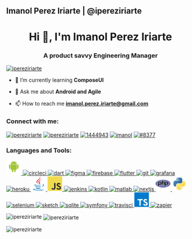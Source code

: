 ## Imanol Perez Iriarte | @ipereziriarte

<h1 align="center">Hi 👋, I'm Imanol Perez Iriarte</h1>
<h3 align="center">A product savvy Engineering Manager</h3>

<p align="left"> <a href="https://github.com/ryo-ma/github-profile-trophy"><img src="https://github-profile-trophy.vercel.app/?username=ipereziriarte" alt="ipereziriarte" /></a> </p>

- 🌱 I’m currently learning **ComposeUI**

- 💬 Ask me about **Android and Agile**

- 📫 How to reach me **imanol.perez.iriarte@gmail.com**

<h3 align="left">Connect with me:</h3>
<p align="left">
<a href="https://twitter.com/ipereziriarte" target="blank"><img align="center" src="https://raw.githubusercontent.com/peterthehan/peterthehan/master/assets/twitter.svg" alt="ipereziriarte" height="32" width="32" /></a>
<a href="https://linkedin.com/in/ipereziriarte" target="blank"><img align="center" src="https://raw.githubusercontent.com/peterthehan/peterthehan/master/assets/linkedin.svg" alt="ipereziriarte" height="32" width="32" /></a>
<a href="https://stackoverflow.com/users/1444943" target="blank"><img align="center" src="https://avatars.githubusercontent.com/u/1393171?s=200&v=4" alt="1444943" height="30" width="30" /></a>
<a href="https://www.hackerrank.com/imanol" target="blank"><img align="center" src="https://cloud.githubusercontent.com/assets/5856011/6236489/fd2c2628-b6b8-11e4-9db9-05045d3438c6.png" alt="imanol" height="30" width="100" /></a>
<a href="https://discord.gg/8377" target="blank"><img align="center" src="https://raw.githubusercontent.com/peterthehan/peterthehan/master/assets/discord.svg" alt="#8377" height="32" width="32" /></a>
</p>

<h3 align="left">Languages and Tools:</h3>
<p align="left"> <a href="https://developer.android.com" target="_blank"> <img src="https://raw.githubusercontent.com/devicons/devicon/master/icons/android/android-original-wordmark.svg" alt="android" width="40" height="40"/> </a> <a href="https://circleci.com" target="_blank"> <img src="https://www.vectorlogo.zone/logos/circleci/circleci-icon.svg" alt="circleci" width="40" height="40"/> </a> <a href="https://dart.dev" target="_blank"> <img src="https://www.vectorlogo.zone/logos/dartlang/dartlang-icon.svg" alt="dart" width="40" height="40"/> </a> <a href="https://www.figma.com/" target="_blank"> <img src="https://www.vectorlogo.zone/logos/figma/figma-icon.svg" alt="figma" width="40" height="40"/> </a> <a href="https://firebase.google.com/" target="_blank"> <img src="https://www.vectorlogo.zone/logos/firebase/firebase-icon.svg" alt="firebase" width="40" height="40"/> </a> <a href="https://flutter.dev" target="_blank"> <img src="https://www.vectorlogo.zone/logos/flutterio/flutterio-icon.svg" alt="flutter" width="40" height="40"/> </a> <a href="https://git-scm.com/" target="_blank"> <img src="https://www.vectorlogo.zone/logos/git-scm/git-scm-icon.svg" alt="git" width="40" height="40"/> </a> <a href="https://grafana.com" target="_blank"> <img src="https://www.vectorlogo.zone/logos/grafana/grafana-icon.svg" alt="grafana" width="40" height="40"/> </a> <a href="https://heroku.com" target="_blank"> <img src="https://www.vectorlogo.zone/logos/heroku/heroku-icon.svg" alt="heroku" width="40" height="40"/> </a> <a href="https://www.java.com" target="_blank"> <img src="https://raw.githubusercontent.com/devicons/devicon/master/icons/java/java-original.svg" alt="java" width="40" height="40"/> </a> <a href="https://developer.mozilla.org/en-US/docs/Web/JavaScript" target="_blank"> <img src="https://raw.githubusercontent.com/devicons/devicon/master/icons/javascript/javascript-original.svg" alt="javascript" width="40" height="40"/> </a> <a href="https://www.jenkins.io" target="_blank"> <img src="https://www.vectorlogo.zone/logos/jenkins/jenkins-icon.svg" alt="jenkins" width="40" height="40"/> </a> <a href="https://kotlinlang.org" target="_blank"> <img src="https://www.vectorlogo.zone/logos/kotlinlang/kotlinlang-icon.svg" alt="kotlin" width="40" height="40"/> </a> <a href="https://www.mathworks.com/" target="_blank"> <img src="https://raw.githubusercontent.com/simple-icons/simple-icons/master/icons/mathworks.svg" alt="matlab" width="40" height="40"/> </a> <a href="https://nextjs.org/" target="_blank"> <img src="https://cdn.worldvectorlogo.com/logos/nextjs-3.svg" alt="nextjs" width="40" height="40"/> </a> <a href="https://www.php.net" target="_blank"> <img src="https://raw.githubusercontent.com/devicons/devicon/master/icons/php/php-original.svg" alt="php" width="40" height="40"/> </a> <a href="https://www.python.org" target="_blank"> <img src="https://raw.githubusercontent.com/devicons/devicon/master/icons/python/python-original.svg" alt="python" width="40" height="40"/> </a> <a href="https://www.selenium.dev" target="_blank"> <img src="https://raw.githubusercontent.com/detain/svg-logos/780f25886640cef088af994181646db2f6b1a3f8/svg/selenium-logo.svg" alt="selenium" width="40" height="40"/> </a> <a href="https://www.sketch.com/" target="_blank"> <img src="https://www.vectorlogo.zone/logos/sketchapp/sketchapp-icon.svg" alt="sketch" width="40" height="40"/> </a> <a href="https://www.sqlite.org/" target="_blank"> <img src="https://www.vectorlogo.zone/logos/sqlite/sqlite-icon.svg" alt="sqlite" width="40" height="40"/> </a> <a href="https://symfony.com" target="_blank"> <img src="https://symfony.com/logos/symfony_black_03.svg" alt="symfony" width="40" height="40"/> </a> <a href="https://travis-ci.org" target="_blank"> <img src="https://www.vectorlogo.zone/logos/travis-ci/travis-ci-icon.svg" alt="travisci" width="40" height="40"/> </a> <a href="https://www.typescriptlang.org/" target="_blank"> <img src="https://raw.githubusercontent.com/devicons/devicon/master/icons/typescript/typescript-original.svg" alt="typescript" width="40" height="40"/> </a> <a href="https://zapier.com" target="_blank"> <img src="https://www.vectorlogo.zone/logos/zapier/zapier-icon.svg" alt="zapier" width="40" height="40"/> </a> </p>

<p><img align="left" src="https://github-readme-stats.vercel.app/api/top-langs?username=ipereziriarte&show_icons=true&locale=en&layout=compact" alt="ipereziriarte" /></p>

<p>&nbsp;<img align="center" src="https://github-readme-stats.vercel.app/api?username=ipereziriarte&show_icons=true&locale=en" alt="ipereziriarte" /></p>

<p><img align="center" src="https://github-readme-streak-stats.herokuapp.com/?user=ipereziriarte&" alt="ipereziriarte" /></p>



